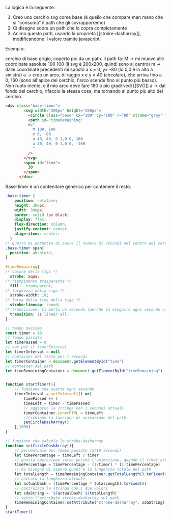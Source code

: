 La logica è la seguente:
1) Creo uno cerchio svg come base (è quello che compare man mano che si "consuma" il path che gli sovrapporremo)
2) Ci disegno sopra un path che lo copra completamente
3) Animo questo path, usando la proprietà [[stroke-dasharray]], modificandone il valore tramite javascript.

Esempio:

cerchio di base grigio, coperto poi da un path.
Il path fa:
M -> mi muovo alle coordinate assolute 100 100 (il svg è 200x200, quindi sono al centro)
m -> dalle coordinate precedenti mi sposto a x = 0, y= -80 (lo 0,0 è in alto a sinistra)
a -> creo un arco, di raggio x e y = 40 (circolare), che arriva fino a 0, 160 (sono all'apice del cerchio, l'arco scende fino al punto più basso). Non ruoto niente, e il mio arco deve fare 180 o più gradi vedi [[SVG]]
a -> dal fondo del cerchio, rifaccio la stessa cosa, ma tornando al punto più alto del cerchio.
```html
<div class="base-timer">
        <svg width="200px" height="200px">
          <circle class="base" cx="100" cy="100" r="80" stroke="grey" fill="transparent" stroke-width="10"/>
          <path id="timeRemaining"
          d="
            M 100, 100
            m 0, -80
            a 40, 40, 0 1,0 0, 160
            a 40, 40, 0 1,0 0, -160
            "
          />
        </svg>
        <span id="time">
          30
        </span>
      </div>
```

Base-timer è un contenitore generico per contenere il resto.
```css
.base-timer {
    position: relative;
    height: 300px;
    width: 300px;
    border: solid 1px black;
    display: flex;
    flex-direction: column;
    justify-content: center;
    align-items: center;
  }
/* questo mi permette di avere il numero di secondi nel centro del cerchio*/
.base-timer span{
  position: absolute;
}
 
#timeRemaining{
/* colore della riga */
  stroke: aqua;
/* riempimento trasparente */
  fill:  transparent;
/* larghezza della riga */ 
  stroke-width: 10;
/* forma della fine della riga */
  stroke-linecap: round;
/* transizione. Ci metto un secondo (perchè la eseguirò ogni secondo con il js) e considero tutte le proprietà  */  
  transition: 1s linear all;
}
```

```javascript
// tempo massimo
const timer = 10
// tempo passato
let timePassed = 0
// var per il timerInterval
let timerInterval = null
// container del testo per i secondi
let timerContainer = document.getElementById("time")
// container del path
let timeRemainingContainer = document.getElementById("timeRemaining")


function startTimer(){
	// funzione che scatta ogni secondo
    timerInterval = setInterval(() =>{
        timePassed += 1
        timeLeft = timer - timePassed
        // aggiorno la stringa con i secondi attuali
        timerContainer.innerHTML = timeLeft
        //richiamo la funzione di animazione del path
        setCircleDashArray()
    },1000)
}

// funzione che calcola lo stroke-dasharray
function setCircleDashArray(){
	// percentuale del tempo passato (5/10 secondi)
    let timePercentage = timeLeft / timer
    // questa operazione serve perchè l'animazione, quando il timer arriva a 0, non è al fondo, perchè ci mette ancora 1 secondo a finire (mentre il timer è già a zero. Allora distribuisco questo secondo su tutti gli altri secondi)
    timePercentage = timePercentage - (1/timer) * (1-timePercentage)
    // ho bisogno di sapere quant'è la lungehzza totale del path
    let totalLength = timeRemainingContainer.getTotalLength().toFixed(0)
    // calcolo la lunghezza attuale
    let actualDash = (timePercentage * totalLength).toFixed(0)
    // costruisco la stringa con i due valori
    let sdaString = `${actualDash} ${totalLength}`
    // setto l'attributo stroke-dasharray sul path
    timeRemainingContainer.setAttribute("stroke-dasharray", sdaString)
}
startTimer()
```